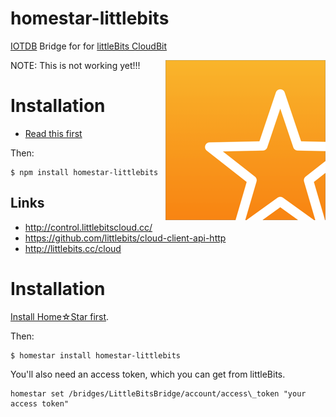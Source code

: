 # homestar-littlebits
[IOTDB](https://github.com/dpjanes/node-iotdb) Bridge for for [littleBits CloudBit](https://littlebits.cc/bits/cloudbit)

<img src="https://raw.githubusercontent.com/dpjanes/iotdb-homestar/master/docs/HomeStar.png" align="right" />

NOTE: This is not working yet!!!

# Installation

* [Read this first](https://github.com/dpjanes/node-iotdb/blob/master/docs/install.md)

Then:

    $ npm install homestar-littlebits

## Links

* http://control.littlebitscloud.cc/
* https://github.com/littlebits/cloud-client-api-http
* http://littlebits.cc/cloud

# Installation

[Install Home☆Star first](https://homestar.io/about/install).

Then:


    $ homestar install homestar-littlebits

You'll also need an access token, which you can get from littleBits.

    homestar set /bridges/LittleBitsBridge/account/access\_token "your access token"


